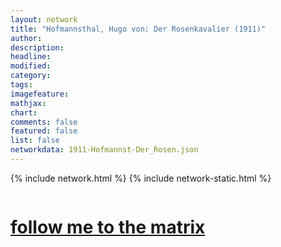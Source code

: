 ```yaml
---
layout: network
title: "Hofmannsthal, Hugo von: Der Rosenkavalier (1911)"
author:
description:
headline:
modified:
category:
tags: 
imagefeature: 
mathjax: 
chart: 
comments: false
featured: false
list: false
networkdata: 1911-Hofmannst-Der_Rosen.json
---
```

{% include network.html %}
{% include network-static.html %}
<div class="row">
  <div class="small-5 small-centered columns"><a href="/matrix109"><h1>follow me to the matrix</h1></a>
</div>
</div>
